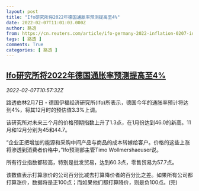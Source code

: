 ```yaml
---
layout: post
title: "Ifo研究所将2022年德国通胀率预测提高至4%"
date: 2022-02-07T11:01:03.000Z
author: 路透
from: https://cn.reuters.com/article/ifo-germany-2022-inflation-0207-idCNKBS2KC0ZR
tags: [ 路透 ]
comments: True
categories: [ 路透 ]
---
```

<!--1644231663000-->
[Ifo研究所将2022年德国通胀率预测提高至4%](https://cn.reuters.com/article/ifo-germany-2022-inflation-0207-idCNKBS2KC0ZR)
------

<div>
<div><i>2022-02-07T10:57:32Z</i></div><p>路透伯林2月7日 - 德国伊福经济研究所(Ifo)所表示，德国今年的通胀率预计将达到4%，将其12月时的预估值3.3%上调。</p><p>该研究所对未来三个月的价格预期指数上升了1.3点，在1月份达到46.0的新高。11月和12月分别为45和44.7。</p><p>“企业正把增加的能源和采购中间产品与商品的成本转嫁给客户。价格的这些上涨将渗透到消费者价格中，”Ifo预测部主管Timo Wollmershaeuser说。</p><p>所有行业指数都较高，特别是批发贸易，达到60.3点，零售贸易为57.7点。</p><p>该数值表示打算涨价的公司百分比减去打算降价者的百分比之差。如果所有公司都打算涨价，数据将是正100点；而如果他们都打算降价，则是负100点。(完)</p>
</div>
